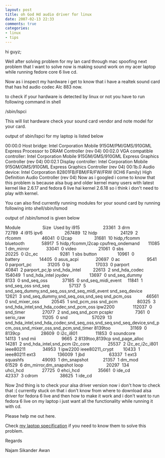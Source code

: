 ```yaml
---
layout: post
title: oh God Hd audio driver for linux
date: 2007-02-13 22:33
comments: true
categories:
- linux
- tips
---
```

hi guyz;

Well after solving problem for my lan card through mac spoofing next problem that I want to solve now is making sound work on my acer laptop while running fedore core 6 live cd.

Now as i inspect my hardware i get to know that i have a realtek sound card that has hd audio codec Alc 883 now.

to check if your hardware is detected by linux or not you have to run following command in shell

/sbin/lspci

This will list hardware check your sound card vendor and note model for your card.

output of sbin/lspci for my laptop is listed below

00:00.0 Host bridge: Intel Corporation Mobile 915GM/PM/GMS/910GML Express Processor to DRAM Controller (rev 04)
00:02.0 VGA compatible controller: Intel Corporation Mobile 915GM/GMS/910GML Express Graphics Controller (rev 04)
00:02.1 Display controller: Intel Corporation Mobile 915GM/GMS/910GML Express Graphics Controller (rev 04)
00:1b.0 Audio device: Intel Corporation 82801FB/FBM/FR/FW/FRW (ICH6 Family) High Definition Audio Controller (rev 04)
Now as i googled i come to know that this problem is because alsa bug and older kernel many users with latest kernel like 2.6.17 and fedora 6 live hai kernel 2.6.18 so i think i don't need to play with kernel.

You can also find currently running modules for your sound card by running following into shell/sbin/lsmod

output of /sbin/lsmod is given below

Module                  Size  Used by
i915                   23361  3
drm                    72789  4 i915
ipv6                  267489  12
hidp                   24129  2
rfcomm                 46041  0
l2cap                  31681  10 hidp,rfcomm
bluetooth              58917  5 hidp,rfcomm,l2cap
cpufreq_ondemand       11085  1
dm_mirror              33041  0
video                  21061  0
sbs                    20225  0
i2c_ec                  9281  1 sbs
button                 10961  0
battery                14405  0
asus_acpi              20697  0
ac                      9541  0
parport_pc             31205  0
lp                     17033  0
parport                40841  2 parport_pc,lp
snd_hda_intel          22613  2
snd_hda_codec         154049  1 snd_hda_intel
joydev                 13697  0
snd_seq_dummy           8133  0
snd_seq_oss            37185  0
snd_seq_midi_event     11841  1 snd_seq_oss
snd_seq                57137  5 snd_seq_dummy,snd_seq_oss,snd_seq_midi_event
snd_seq_device         12621  3 snd_seq_dummy,snd_seq_oss,snd_seq
snd_pcm_oss            46561  0
snd_mixer_oss          20545  1 snd_pcm_oss
snd_pcm                80325  3 snd_hda_intel,snd_hda_codec,snd_pcm_oss
ipw2200               112037  0
snd_timer              27077  2 snd_seq,snd_pcm
pcspkr                  7361  0
serio_raw              11205  0
snd                    57029  13 snd_hda_intel,snd_hda_codec,snd_seq_oss,snd_seq,snd_seq_device,snd_pcm_oss,snd_mixer_oss,snd_pcm,snd_timer
8139too                31169  0
8139cp                 28609  0
i2c_i801               11853  0
soundcore              14113  1 snd
mii                     9665  2 8139too,8139cp
snd_page_alloc         14281  2 snd_hda_intel,snd_pcm
i2c_core               25537  2 i2c_ec,i2c_i801
ieee80211              34953  1 ipw2200
ieee80211_crypt        10433  1 ieee80211
ext3                  136009  1
jbd                    63337  1 ext3
squashfs               49093  1
dm_snapshot            21357  1
dm_mod                 61529  6 dm_mirror,dm_snapshot
loop                   20297  134
uhci_hcd               27725  0
ehci_hcd               35661  0
ide_cd                 42337  3
cdrom                  38625  1 ide_cd

Now 2nd thing is to check your alsa driver version now i don't how to check that :( currently stuck on that i don't know from where to download alsa driver for fedora 6 live and then how to make it work and i don't want to run fedora 6 live on my laptop i just want all the functionality while running it with cd.

Please help me out here.

Check <a href="http://najam.wordpress.com/2007/02/13/my-acer-aspire-1642znwlci/" title="My laptop configuration">my laptop specification</a> if you need to know them to solve this problem.

Regards

Najam Sikander Awan
